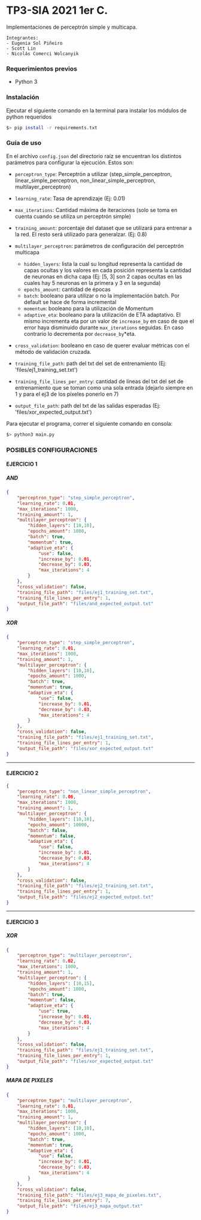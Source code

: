 # TP3-SIA 2021 1er C.

Implementaciones de perceptrón simple y multicapa.
```
Integrantes:
- Eugenia Sol Piñeiro
- Scott Lin
- Nicolás Comerci Wolcanyik
```

### Requerimientos previos
- Python 3


### Instalación

Ejecutar el siguiente comando en la terminal para instalar los módulos de python requeridos
```bash
$> pip install -r requirements.txt
```

### Guía de uso
En el archivo `config.json` del directorio raíz se encuentran los distintos parámetros para configurar la ejecución. Estos son:

- `perceptron_type`: Perceptrón a utilizar (step_simple_perceptron, linear_simple_perceptron, non_linear_simple_perceptron, multilayer_perceptron)

- `learning_rate`: Tasa de aprendizaje (Ej: 0.01)
- `max_iterations`: Cantidad máxima de iteraciones (solo se toma en cuenta cuando se utiliza un perceptrón simple)
- `training_amount`: porcentaje del dataset que se utilizará para entrenar a la red. El resto será utilizado para generalzar. (Ej: 0.8)
- `multilayer_perceptron`: parámetros de configuración del perceptrón multicapa
  - `hidden_layers`: lista la cual su longitud representa la cantidad de capas ocultas y los valores en cada posición representa la cantidad de neuronas en dicha capa (Ej: [5, 3] son 2 capas ocultas en las cuales hay 5 neuronas en la primera y 3 en la segunda)
  - `epochs_amount`: cantidad de épocas
  - `batch`: booleano para utilizar o no la implementación batch. Por default se hace de forma incremental
  - `momentum`: booleano para la utilización de Momentum 
  - `adaptive_eta`: booleano para la utilización de ETA adaptativo. El mismo incrementa eta por un valor de `increase_by` en caso de que el error haya disminuido durante `max_iterations` seguidas. En caso contrario lo decrementa por `decrease_by`*eta.
- `cross_validation`: booleano en caso de querer evaluar métricas con el método de validación cruzada.  
- `training_file_path`: path del txt del set de entrenamiento (Ej: 'files/ej1_training_set.txt')
- `training_file_lines_per_entry`: cantidad de líneas del txt del set de entrenamiento que se toman como una sola entrada (dejarlo siempre en 1 y para el ej3 de los píxeles ponerlo en 7)
- `output_file_path`: path del txt de las salidas esperadas (Ej: 'files/xor_expected_output.txt')

Para ejecutar el programa, correr el siguiente comando en consola:
```bash
$> python3 main.py
```

### POSIBLES CONFIGURACIONES 
#### EJERCICIO 1 
##### AND 
```json
{
    "perceptron_type": "step_simple_perceptron",
    "learning_rate": 0.01,
    "max_iterations": 1000,
    "training_amount": 1,
    "multilayer_perceptron": {
        "hidden_layers": [10,10],
        "epochs_amount": 1000,
        "batch": true,
        "momentum": true,
        "adaptive_eta": {
            "use": false,
            "increase_by": 0.01,
            "decrease_by": 0.03,
            "max_iterations": 4
        }        
    },
    "cross_validation": false,
    "training_file_path": "files/ej1_training_set.txt",
    "training_file_lines_per_entry": 1,
    "output_file_path": "files/and_expected_output.txt"
}
```
##### XOR 
```json
{
    "perceptron_type": "step_simple_perceptron",
    "learning_rate": 0.01,
    "max_iterations": 1000,
    "training_amount": 1,
    "multilayer_perceptron": {
        "hidden_layers": [10,10],
        "epochs_amount": 1000,
        "batch": true,
        "momentum": true,
        "adaptive_eta": {
            "use": false,
            "increase_by": 0.01,
            "decrease_by": 0.03,
            "max_iterations": 4
        }        
    },
    "cross_validation": false,
    "training_file_path": "files/ej1_training_set.txt",
    "training_file_lines_per_entry": 1,
    "output_file_path": "files/xor_expected_output.txt"
}
```
-------------
#### EJERCICIO 2 
```json
{
    "perceptron_type": "non_linear_simple_perceptron",
    "learning_rate": 0.06,
    "max_iterations": 1000,
    "training_amount": 1,
    "multilayer_perceptron": {
        "hidden_layers": [10,10],
        "epochs_amount": 10000,
        "batch": false,
        "momentum": false,
        "adaptive_eta": {
            "use": false,
            "increase_by": 0.01,
            "decrease_by": 0.03,
            "max_iterations": 4
        }        
    },
    "cross_validation": false,
    "training_file_path": "files/ej2_training_set.txt",
    "training_file_lines_per_entry": 1,
    "output_file_path": "files/ej2_expected_output.txt"
}
```
-------------
#### EJERCICIO 3 
##### XOR 
```json
{
    "perceptron_type": "multilayer_perceptron",
    "learning_rate": 0.02,
    "max_iterations": 1000,
    "training_amount": 1,
    "multilayer_perceptron": {
        "hidden_layers": [10,15],
        "epochs_amount": 1000,
        "batch": true,
        "momentum": false,
        "adaptive_eta": {
            "use": true,
            "increase_by": 0.01,
            "decrease_by": 0.03,
            "max_iterations": 4
        }        
    },
    "cross_validation": false,
    "training_file_path": "files/ej1_training_set.txt",
    "training_file_lines_per_entry": 1,
    "output_file_path": "files/xor_expected_output.txt"
}
```
##### MAPA DE PIXELES
```json
{
    "perceptron_type": "multilayer_perceptron",
    "learning_rate": 0.01,
    "max_iterations": 1000,
    "training_amount": 1,
    "multilayer_perceptron": {
        "hidden_layers": [10,10],
        "epochs_amount": 1000,
        "batch": true,
        "momentum": true,
        "adaptive_eta": {
            "use": false,
            "increase_by": 0.01,
            "decrease_by": 0.03,
            "max_iterations": 4
        }        
    },
    "cross_validation": false,
    "training_file_path": "files/ej3_mapa_de_pixeles.txt",
    "training_file_lines_per_entry": 7,
    "output_file_path": "files/ej3_mapa_output.txt"
}
```